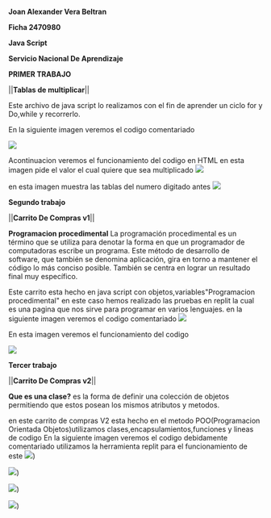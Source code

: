 **Joan Alexander Vera Beltran**

**Ficha 2470980**


**Java Script**


**Servicio Nacional De Aprendizaje**


**PRIMER TRABAJO**


||**Tablas de multiplicar**||


Este archivo de java script lo realizamos con el fin de aprender un ciclo for y Do,while y recorrerlo.


En la siguiente imagen veremos el codigo comentariado 

![](https://github.com/akexvera92/Archivos-JS/blob/imagenes/codigo.png)

Acontinuacion veremos el funcionamiento del codigo en HTML 
en esta imagen pide el valor el cual quiere que sea multiplicado 
![](https://github.com/akexvera92/Archivos-JS/blob/imagenes/img%20pide%23.png)


en esta imagen muestra las tablas del numero digitado antes
![](https://github.com/akexvera92/Archivos-JS/blob/imagenes/muestra%20tabla.png)




**Segundo trabajo**


||**Carrito De Compras v1**||


**Programacion procedimental**
La programación procedimental es un término que se utiliza para denotar la forma en que un programador de computadoras escribe un programa. Este método de desarrollo de software, que también se denomina aplicación, gira en torno a mantener el código lo más conciso posible. También se centra en lograr un resultado final muy específico.

Este carrito esta hecho en java script con objetos,variables"Programacion procedimental" en este caso hemos realizado las pruebas en replit la cual es una pagina que nos sirve para programar en varios lenguajes. 
en la siguiente imagen veremos el codigo comentariado
![](https://github.com/akexvera92/Archivos-JS/blob/imagenes/codigoV1.png)

En esta imagen veremos el funcionamiento del codigo

![](https://github.com/akexvera92/Archivos-JS/blob/imagenes/FuncionamientoV1.png)

**Tercer trabajo**


||**Carrito De Compras v2**||

**Que es una clase?** es la forma de definir una colección de objetos permitiendo que estos posean los mismos atributos y metodos.

en este carrito de compras V2 esta hecho en el metodo POO(Programacion Orientada Objetos)utilizamos clases,encapsulamientos,funciones y lineas de codigo
En la siguiente imagen veremos el codigo debidamente comentariado utilizamos la herramienta replit para el funcionamiento de este
![](https://github.com/akexvera92/Archivos-JS/blob/imagenes/codigov21.png))


![](https://github.com/akexvera92/Archivos-JS/blob/imagenes/codigov2.png))


![](https://github.com/akexvera92/Archivos-JS/blob/imagenes/codigov23.png))


![](https://github.com/akexvera92/Archivos-JS/blob/imagenes/codigov24.png))



